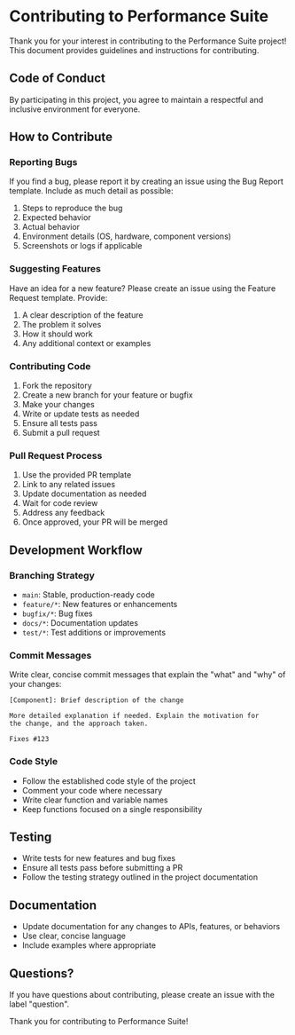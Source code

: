 # Contributing to Performance Suite

Thank you for your interest in contributing to the Performance Suite project! This document provides guidelines and instructions for contributing.

## Code of Conduct

By participating in this project, you agree to maintain a respectful and inclusive environment for everyone.

## How to Contribute

### Reporting Bugs

If you find a bug, please report it by creating an issue using the Bug Report template. Include as much detail as possible:

1. Steps to reproduce the bug
2. Expected behavior
3. Actual behavior
4. Environment details (OS, hardware, component versions)
5. Screenshots or logs if applicable

### Suggesting Features

Have an idea for a new feature? Please create an issue using the Feature Request template. Provide:

1. A clear description of the feature
2. The problem it solves
3. How it should work
4. Any additional context or examples

### Contributing Code

1. Fork the repository
2. Create a new branch for your feature or bugfix
3. Make your changes
4. Write or update tests as needed
5. Ensure all tests pass
6. Submit a pull request

### Pull Request Process

1. Use the provided PR template
2. Link to any related issues
3. Update documentation as needed
4. Wait for code review
5. Address any feedback
6. Once approved, your PR will be merged

## Development Workflow

### Branching Strategy

- `main`: Stable, production-ready code
- `feature/*`: New features or enhancements
- `bugfix/*`: Bug fixes
- `docs/*`: Documentation updates
- `test/*`: Test additions or improvements

### Commit Messages

Write clear, concise commit messages that explain the "what" and "why" of your changes:

```
[Component]: Brief description of the change

More detailed explanation if needed. Explain the motivation for
the change, and the approach taken.

Fixes #123
```

### Code Style

- Follow the established code style of the project
- Comment your code where necessary
- Write clear function and variable names
- Keep functions focused on a single responsibility

## Testing

- Write tests for new features and bug fixes
- Ensure all tests pass before submitting a PR
- Follow the testing strategy outlined in the project documentation

## Documentation

- Update documentation for any changes to APIs, features, or behaviors
- Use clear, concise language
- Include examples where appropriate

## Questions?

If you have questions about contributing, please create an issue with the label "question".

Thank you for contributing to Performance Suite!
